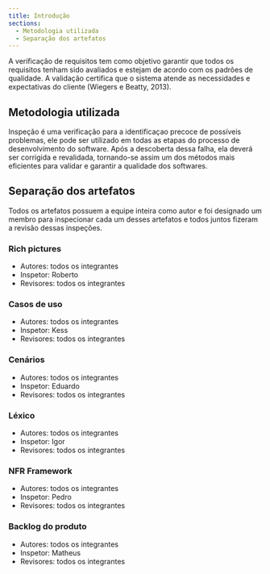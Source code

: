 ```yaml
---
title: Introdução
sections:
  - Metodologia utilizada
  - Separação dos artefatos
---
```

A verificação de requisitos tem como objetivo garantir que todos os requisitos tenham sido avaliados e estejam de acordo com os padrões de qualidade. A validação certifica que o sistema atende as necessidades e expectativas do cliente (Wiegers e Beatty, 2013).


## Metodologia utilizada

Inspeção é uma verificação para a identificaçao precoce de possíveis problemas, ele pode ser utilizado em todas as etapas do processo de desenvolvimento do software. Após a descoberta dessa falha, ela deverá ser corrigida e revalidada, tornando-se assim um dos métodos mais eficientes para validar e garantir a qualidade dos softwares. 

## Separação dos artefatos

Todos os artefatos possuem a equipe inteira como autor e foi designado um membro para inspecionar cada um desses artefatos e todos juntos fizeram a revisão dessas inspeções.


### Rich pictures

- Autores: todos os integrantes
- Inspetor: Roberto
- Revisores: todos os integrantes

### Casos de uso

- Autores: todos os integrantes
- Inspetor: Kess
- Revisores: todos os integrantes


### Cenários

- Autores: todos os integrantes
- Inspetor: Eduardo
- Revisores: todos os integrantes


### Léxico

- Autores: todos os integrantes
- Inspetor: Igor
- Revisores: todos os integrantes


### NFR Framework

- Autores: todos os integrantes
- Inspetor: Pedro
- Revisores: todos os integrantes


### Backlog do produto

- Autores: todos os integrantes
- Inspetor: Matheus
- Revisores: todos os integrantes

